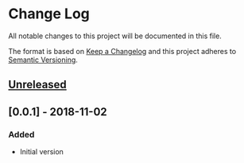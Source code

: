 # Change Log
All notable changes to this project will be documented in this file.

The format is based on [Keep a Changelog](http://keepachangelog.com/)
and this project adheres to [Semantic Versioning](http://semver.org/).


## [Unreleased]

## [0.0.1] - 2018-11-02
### Added
- Initial version

[Unreleased]: https://github.com/plandes/garmdown/compare/v0.0.1...HEAD
[0.0.2]: https://github.com/plandes/garmdown/compare/v0.0.1...v0.0.2
